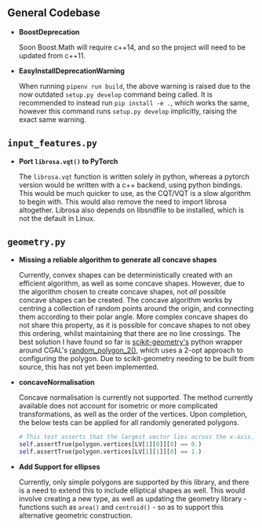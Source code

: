 ## General Codebase

- 	**BoostDeprecation**

	Soon Boost.Math will require c++14, and so the project will need to be updated from c++11.

-	**EasyInstallDeprecationWarning**

	When running `pipenv run build`, the above warning is raised due to the now outdated `setup.py develop` command being called. It is recommended to instead run `pip install -e .`, which works the same, however this command runs `setup.py develop` implicitly, raising the exact same warning.

## `input_features.py`

-   **Port `librosa.vqt()` to PyTorch**

    The `librosa.vqt` function is written solely in python, whereas a pytorch version would be written with a c++ backend, using python bindings. This would be much quicker to use, as the CQT/VQT is a slow algorithm to begin with. This would also remove the need to import librosa altogether. Librosa also depends on libsndfile to be installed, which is not the default in Linux. 

## `geometry.py`

-   **Missing a reliable algorithm to generate all concave shapes**

    Currently, convex shapes can be deterministically created with an efficient algorithm, as well as some concave shapes. However, due to the algorithm chosen to create concave shapes, not _all_ possible concave shapes can be created. The concave algorithm works by centring a collection of random points around the origin, and connecting them according to their polar angle. More complex concave shapes do not share this property, as it is possible for concave shapes to not obey this ordering, whilst maintaining that there are no line crossings. The best solution I have found so far is [scikit-geometry's](https://github.com/scikit-geometry/scikit-geometry) python wrapper around CGAL's [random_polygon_2()](https://doc.cgal.org/latest/Generator/group__PkgGeneratorsRef.html#gaa8cb58e4cc9ab9e225808799b1a61174), which uses a 2-opt approach to configuring the polygon. Due to scikit-geometry needing to be built from source, this has not yet been implemented.

-   **concaveNormalisation**

    Concave normalisation is currently not supported. The method currently available does not account for isometric or more complicated transformations, as well as the order of the vertices. Upon completion, the below tests can be applied for all randomly generated polygons.
	```python
	# This test asserts that the largest vector lies across the x-axis.
	self.assertTrue(polygon.vertices[LV[1][0]][0] == 0.)
	self.assertTrue(polygon.vertices[LV[1][1]][0] == 1.)
	```

-	**Add Support for ellipses**

	Currently, only simple polygons are supported by this library, and there is a need to extend this to include elliptical shapes as well. This would involve creating a new type, as well as updating the geometry library - functions such as `area()` and `centroid()` - so as to support this alternative geometric construction.
